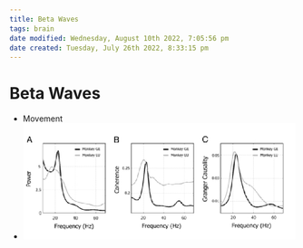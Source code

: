 ```yaml
---
title: Beta Waves
tags: brain
date modified: Wednesday, August 10th 2022, 7:05:56 pm
date created: Tuesday, July 26th 2022, 8:33:15 pm
---
```


# Beta Waves
- Movement
- ![im](assets/Pasted%20image%2020220502161106.png)


